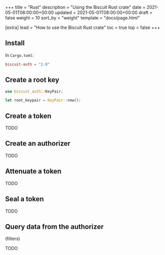 +++
title = "Rust"
description = "Using the Biscuit Rust crate"
date = 2021-05-01T08:00:00+00:00
updated = 2021-05-01T08:00:00+00:00
draft = false
weight = 10
sort_by = "weight"
template = "docs/page.html"

[extra]
lead = "How to use the Biscuit Rust crate"
toc = true
top = false
+++

## Install

In `Cargo.toml`:

```toml
biscuit-auth = "2.0"
```

## Create a root key

```rust
use biscuit_auth::KeyPair;

let root_keypair = KeyPair::new();
```

## Create a token

TODO

## Create an authorizer

TODO

## Attenuate a token

TODO

## Seal a token

TODO

## Query data from the authorizer

(filters)

TODO